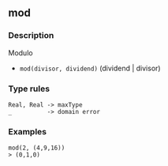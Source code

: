 ## mod

### Description

Modulo

- `mod(divisor, dividend)`  (dividend | divisor)

### Type rules

```no-highlight
Real, Real -> maxType
_          -> domain error
```

### Examples

```no-highlight
mod(2, (4,9,16))
> (0,1,0)
```
